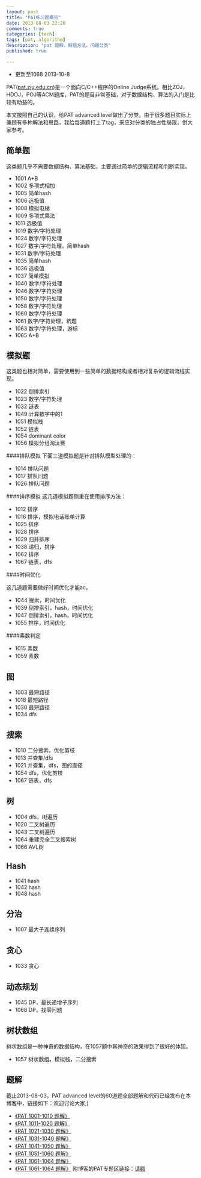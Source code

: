 ```yaml
---
layout: post
title: "PAT练习题概览"
date: 2013-08-03 22:20
comments: true
categories: [tech]
tags: [pat, algorithm]
description: "pat 题解，解题方法，问题分类"
published: true

---
```


* 更新至1068 2013-10-8

PAT([pat.zju.edu.cn](http://pat.zju.edu.cn))是一个面向C/C++程序的Online Judge系统。相比ZOJ，HDOJ，POJ等ACM题库，PAT的题目非常基础，对于数据结构、算法的入门是比较有助益的。

本文按照自己的认识，给PAT advanced level做出了分类。由于很多题目实际上兼顾有多种解法和思路，我给每道题打上了tag，来应对分类的独占性局限，供大家参考。

简单题
---
这类题几乎不需要数据结构、算法基础，主要通过简单的逻辑流程和判断实现。

* 1001 A+B
* 1002 多项式相加
* 1005 简单hash
* 1006 选极值
* 1008 模拟电梯
* 1009 多项式乘法
* 1011 选极值
* 1019 数字/字符处理
* 1024 数字/字符处理
* 1027 数字/字符处理，简单hash
* 1031 数字/字符处理
* 1035 简单hash<!--more -->
* 1036 选极值
* 1037 简单模拟
* 1040 数字/字符处理
* 1046 数字/字符处理
* 1050 数字/字符处理
* 1058 数字/字符处理
* 1060 数字/字符处理
* 1061 数字/字符处理，坑题
* 1063 数字/字符处理，游标
* 1065 A+B

模拟题
---

这类题也相对简单，需要使用到一些简单的数据结构或者相对复杂的逻辑流程实现。


* 1022 倒排索引
* 1023 数字/字符处理
* 1032 链表
* 1049 计算数字中的1
* 1051 模拟栈
* 1052 链表
* 1054 dominant color
* 1056 模拟分组淘汰赛


####排队模拟
下面三道模拟题是针对排队模型处理的：

* 1014 排队问题
* 1017 排队问题
* 1026 排队问题


####排序模拟
这几道模拟题侧重在使用排序方法：

* 1012 排序
* 1016 排序，模拟电话账单计算
* 1025 排序
* 1028 排序
* 1029 归并排序
* 1038 递归，排序
* 1062 排序
* 1067 链表，dfs

####时间优化

这几道题需要做好时间优化才能ac。

* 1044 搜索，时间优化
* 1039 倒排索引，hash，时间优化
* 1047 倒排索引，hash，时间优化
* 1055 排序，时间优化



####素数判定


* 1015 素数
* 1059 素数



图
---

* 1003 最短路径
* 1018 最短路径
* 1030 最短路径
* 1034 dfs


搜索
---

* 1010 二分搜索，优化剪枝
* 1013 并查集/dfs
* 1021 并查集，dfs，图的直径
* 1054 dfs，优化剪枝
* 1067 链表，dfs


树
---

* 1004 dfs，树遍历
* 1020 二叉树遍历 
* 1043 二叉树遍历
* 1064 重建完全二叉搜索树
* 1066 AVL树

Hash
---

* 1041 hash
* 1042 hash
* 1048 hash


分治
---

* 1007 最大子连续序列


贪心
---

* 1033 贪心


动态规划
---
* 1045 DP，最长递增子序列
* 1068 DP，找零问题


树状数组
---
树状数组是一种神奇的数据结构，在1057题中其神奇的效果得到了很好的体现。

* 1057 树状数组，模拟栈，二分搜索


题解
---

截止2013-08-03，PAT advanced level的60道题全部题解和代码已经发布在本博客中，链接如下：欢迎讨论大家;)

* [《PAT 1001-1010 题解》](http://biaobiaoqi.me/blog/2013/07/31/pat-1001-1010-solutions/)
* [《PAT 1011-1020 题解》](http://biaobiaoqi.me/blog/2013/07/31/pat-1011-1020-solutions/)
* [《PAT 1021-1030 题解》](http://biaobiaoqi.me/blog/2013/08/01/pat-1021-1030-solutions/)
* [《PAT 1031-1040 题解》](http://biaobiaoqi.me/blog/2013/08/01/pat-1031-1040-solutions/)
* [《PAT 1041-1050 题解》](http://biaobiaoqi.me/blog/2013/08/01/pat-1041-1050-solutions/)
* [《PAT 1051-1060 题解》](http://biaobiaoqi.me/blog/2013/08/01/pat-1051-1060-solutions/)
* [《PAT 1061-1064 题解》](http://biaobiaoqi.me/blog/2013/08/31/pat-1061-pat-1064/)
* [《PAT 1061-1064 题解》](http://biaobiaoqi.me/blog/2013/10/08/pat-1065-pat-1068/)
附博客的PAT专题区链接：[请戳](http://biaobiaoqi.me/tags/pat/)
